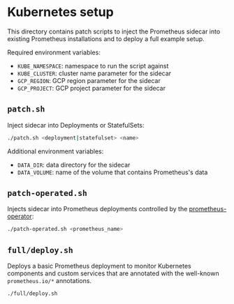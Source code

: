 # Kubernetes setup

This directory contains patch scripts to inject the Prometheus sidecar into
existing Prometheus installations and to deploy a full example setup.

Required environment variables:
* `KUBE_NAMESPACE`: namespace to run the script against
* `KUBE_CLUSTER`: cluster name parameter for the sidecar
* `GCP_REGION`: GCP region parameter for the sidecar
* `GCP_PROJECT`: GCP project parameter for the sidecar

## `patch.sh`

Inject sidecar into Deployments or StatefulSets:

```sh
./patch.sh <deployment|statefulset> <name> 
```

Additional environment variables:
* `DATA_DIR`: data directory for the sidecar
* `DATA_VOLUME`: name of the volume that contains Prometheus's data

## `patch-operated.sh`

Injects sidecar into Prometheus deployments controlled by the [prometheus-operator](https://github.com/coreos/prometheus-operator):

```sh
./patch-operated.sh <prometheus_name>
```

## `full/deploy.sh`

Deploys a basic Prometheus deployment to monitor Kubernetes components and
custom services that are annotated with the well-known `prometheus.io/*` annotations.

```sh
./full/deploy.sh
```
